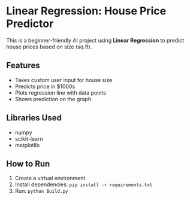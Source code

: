 # Linear Regression: House Price Predictor

This is a beginner-friendly AI project using **Linear Regression** to predict house prices based on size (sq.ft).

## Features
- Takes custom user input for house size
- Predicts price in $1000s
- Plots regression line with data points
- Shows prediction on the graph

## Libraries Used
- numpy
- scikit-learn
- matplotlib

## How to Run
1. Create a virtual environment
2. Install dependencies: `pip install -r requirements.txt`
3. Run: `python Build.py`
